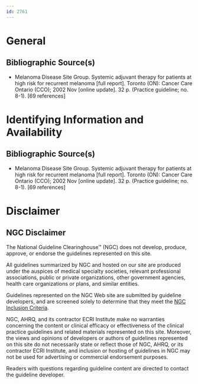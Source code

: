 ```yaml
---
id: 2761
---
```


# General

## Bibliographic Source(s)

- Melanoma Disease Site Group. Systemic adjuvant therapy for patients at high risk for recurrent melanoma [full report]. Toronto (ON): Cancer Care Ontario (CCO); 2002 Nov [online update]. 32 p. (Practice guideline; no. 8-1). [69 references]

# Identifying Information and Availability

## Bibliographic Source(s)

- Melanoma Disease Site Group. Systemic adjuvant therapy for patients at high risk for recurrent melanoma [full report]. Toronto (ON): Cancer Care Ontario (CCO); 2002 Nov [online update]. 32 p. (Practice guideline; no. 8-1). [69 references]

# Disclaimer

## NGC Disclaimer

The National Guideline Clearinghouse™ (NGC) does not develop, produce, approve, or endorse the guidelines represented on this site.

All guidelines summarized by NGC and hosted on our site are produced under the auspices of medical specialty societies, relevant professional associations, public or private organizations, other government agencies, health care organizations or plans, and similar entities.

Guidelines represented on the NGC Web site are submitted by guideline developers, and are screened solely to determine that they meet the [NGC Inclusion Criteria](/help-and-about/summaries/inclusion-criteria).

NGC, AHRQ, and its contractor ECRI Institute make no warranties concerning the content or clinical efficacy or effectiveness of the clinical practice guidelines and related materials represented on this site. Moreover, the views and opinions of developers or authors of guidelines represented on this site do not necessarily state or reflect those of NGC, AHRQ, or its contractor ECRI Institute, and inclusion or hosting of guidelines in NGC may not be used for advertising or commercial endorsement purposes.

Readers with questions regarding guideline content are directed to contact the guideline developer.

